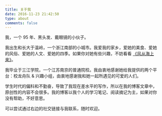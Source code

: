 ```yaml
---
title: 关于我
date: 2016-11-23 21:42:50
type: about
comments: false
---
```

我，一个 95 年、黑头发、戴眼镜的小伙子。

我出生和长大于温岭，一个浙江南部的小城市。我爱我的家乡，爱她的美食、爱她的风俗、爱她的人文、爱她的四季。如果你对她有些兴趣，不妨看看 [《风从海上来》](https://www.bilibili.com/video/av3108998/)。

我毕业于三江学院，一个江苏南京的普通院校。我由衷地感谢她给我提供的两个平台：校龙舟队 & 兴趣小组，由衷地感谢我和她一起所遇见的可爱的人们。

学生时代的偏科和不勤奋，导致了我现在差水平的写作，所以在我的博客文章中，原创性的内容不会很多。我的博客以我个人的学习笔记、阅读摘记为主，如果对你没有帮助，不好意思。

可以尝试通过右边的社交链接与我联系，随时欢迎。
